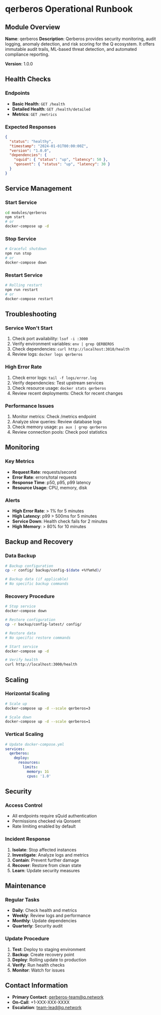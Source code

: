 # qerberos Operational Runbook

## Module Overview

**Name**: qerberos
**Description**: Qerberos provides security monitoring, audit logging, anomaly detection, and risk scoring
for the Q ecosystem. It offers immutable audit trails, ML-based threat detection,
and automated compliance reporting.

**Version**: 1.0.0

## Health Checks

### Endpoints
- **Basic Health**: `GET /health`
- **Detailed Health**: `GET /health/detailed`
- **Metrics**: `GET /metrics`

### Expected Responses
```json
{
  "status": "healthy",
  "timestamp": "2024-01-01T00:00:00Z",
  "version": "1.0.0",
  "dependencies": {
    "squid": { "status": "up", "latency": 50 },
    "qonsent": { "status": "up", "latency": 30 }
  }
}
```

## Service Management

### Start Service
```bash
cd modules/qerberos
npm start
# or
docker-compose up -d
```

### Stop Service
```bash
# Graceful shutdown
npm run stop
# or
docker-compose down
```

### Restart Service
```bash
# Rolling restart
npm run restart
# or
docker-compose restart
```

## Troubleshooting

### Service Won't Start
1. Check port availability: `lsof -i :3000`
2. Verify environment variables: `env | grep QERBEROS`
3. Check dependencies: `curl http://localhost:3010/health`
4. Review logs: `docker logs qerberos`

### High Error Rate
1. Check error logs: `tail -f logs/error.log`
2. Verify dependencies: Test upstream services
3. Check resource usage: `docker stats qerberos`
4. Review recent deployments: Check for recent changes

### Performance Issues
1. Monitor metrics: Check /metrics endpoint
2. Analyze slow queries: Review database logs
3. Check memory usage: `ps aux | grep qerberos`
4. Review connection pools: Check pool statistics

## Monitoring

### Key Metrics
- **Request Rate**: requests/second
- **Error Rate**: errors/total requests
- **Response Time**: p50, p95, p99 latency
- **Resource Usage**: CPU, memory, disk

### Alerts
- **High Error Rate**: > 1% for 5 minutes
- **High Latency**: p99 > 500ms for 5 minutes
- **Service Down**: Health check fails for 2 minutes
- **High Memory**: > 80% for 10 minutes

## Backup and Recovery

### Data Backup
```bash
# Backup configuration
cp -r config/ backup/config-$(date +%Y%m%d)/

# Backup data (if applicable)
# No specific backup commands
```

### Recovery Procedure
```bash
# Stop service
docker-compose down

# Restore configuration
cp -r backup/config-latest/ config/

# Restore data
# No specific restore commands

# Start service
docker-compose up -d

# Verify health
curl http://localhost:3000/health
```

## Scaling

### Horizontal Scaling
```bash
# Scale up
docker-compose up -d --scale qerberos=3

# Scale down
docker-compose up -d --scale qerberos=1
```

### Vertical Scaling
```yaml
# Update docker-compose.yml
services:
  qerberos:
    deploy:
      resources:
        limits:
          memory: 1G
          cpus: '1.0'
```

## Security

### Access Control
- All endpoints require sQuid authentication
- Permissions checked via Qonsent
- Rate limiting enabled by default

### Incident Response
1. **Isolate**: Stop affected instances
2. **Investigate**: Analyze logs and metrics
3. **Contain**: Prevent further damage
4. **Recover**: Restore from clean state
5. **Learn**: Update security measures

## Maintenance

### Regular Tasks
- **Daily**: Check health and metrics
- **Weekly**: Review logs and performance
- **Monthly**: Update dependencies
- **Quarterly**: Security audit

### Update Procedure
1. **Test**: Deploy to staging environment
2. **Backup**: Create recovery point
3. **Deploy**: Rolling update to production
4. **Verify**: Run health checks
5. **Monitor**: Watch for issues

## Contact Information

- **Primary Contact**: qerberos-team@q.network
- **On-Call**: +1-XXX-XXX-XXXX
- **Escalation**: team-lead@q.network
